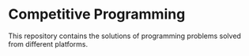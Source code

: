 # Competitive Programming
This repository contains the solutions of  programming problems solved from different platforms.


